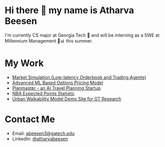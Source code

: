 # Hi there 👋 my name is Atharva Beesen

I'm currently CS major at Georgia Tech 🐝 and will be interning as a SWE at Millennium Management 💼📊 this summer.

# My Work
- [Market Simulation (Low-latency Orderbook and Trading Agents)](https://github.com/AtharvaBeesen/MarketSim)
- [Advanced ML Based Options Pricing Model](https://github.com/AtharvaBeesen/OptionsPricing)
- [Planmaster - an AI Travel Planning Startup](https://github.com/AtharvaBeesen/planmaster)
- [NBA Expected Points Statistic](https://github.com/AtharvaBeesen/xPtsNBA)
- [Urban Walkability Model Demo Site for GT Research](https://github.com/AtharvaBeesen/vip-pei-app-2)

# Contact Me
- Email: [abeesen3@gatech.edu](mailto:abeesen3@gatech.edu)
- LinkedIn: [@atharvabeesen](https://www.linkedin.com/in/atharvabeesen/)
